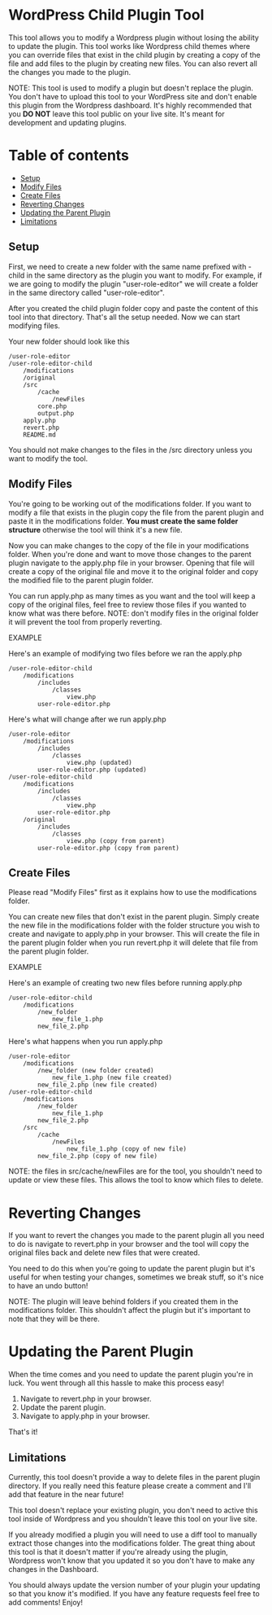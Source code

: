 # WordPress Child Plugin Tool

This tool allows you to modify a Wordpress plugin without losing the ability to update the plugin. This tool works like Wordpress child themes where you can override files that exist in the child plugin by creating a copy of the file and add files to the plugin by creating new files. You can also revert all the changes you made to the plugin. 

NOTE: This tool is used to modify a plugin but doesn't replace the plugin. You don't have to upload this tool to your WordPress site and don't enable this plugin from the Wordpress dashboard. It's highly recommended that you **DO NOT** leave this tool public on your live site. It's meant for development and updating plugins.

# Table of contents
* [Setup](#setup)
* [Modify Files](#modify-files)
* [Create Files](#create-files)
* [Reverting Changes](#reverting-changes)
* [Updating the Parent Plugin](#updating-the-parent-plugin)
* [Limitations](#limitations)

## Setup

First, we need to create a new folder with the same name prefixed with -child in the same directory as the plugin you want to modify. For example, if we are going to modify the plugin "user-role-editor" we will create a folder in the same directory called "user-role-editor".

After you created the child plugin folder copy and paste the content of this tool into that directory. That's all the setup needed. Now we can start modifying files. 

Your new folder should look like this 
```
/user-role-editor
/user-role-editor-child
    /modifications
    /original
    /src 
        /cache
            /newFiles
        core.php
        output.php
    apply.php
    revert.php
    README.md
```
You should not make changes to the files in the /src directory unless you want to modify the tool. 

## Modify Files

You're going to be working out of the modifications folder. If you want to modify a file that exists in the plugin copy the file from the parent plugin and paste it in the modifications folder. **You must create the same folder structure** otherwise the tool will think it's a new file. 

Now you can make changes to the copy of the file in your modifications folder. When you're done and want to move those changes to the parent plugin navigate to the apply.php file in your browser. Opening that file will create a copy of the original file and move it to the original folder and copy the modified file to the parent plugin folder. 

You can run apply.php as many times as you want and the tool will keep a copy of the original files, feel free to review those files if you wanted to know what was there before. NOTE: don't modify files in the original folder it will prevent the tool from properly reverting. 

EXAMPLE

Here's an example of modifying two files before we ran the apply.php
```
/user-role-editor-child
    /modifications
        /includes
            /classes
                view.php
        user-role-editor.php
```

Here's what will change after we run apply.php
```
/user-role-editor
    /modifications
        /includes
            /classes
                view.php (updated)
        user-role-editor.php (updated)
/user-role-editor-child
    /modifications
        /includes
            /classes
                view.php
        user-role-editor.php
    /original
        /includes
            /classes
                view.php (copy from parent)
        user-role-editor.php (copy from parent)
```

## Create Files

Please read "Modify Files" first as it explains how to use the modifications folder. 

You can create new files that don't exist in the parent plugin. Simply create the new file in the modifications folder with the folder structure you wish to create and navigate to apply.php in your browser. This will create the file in the parent plugin folder when you run revert.php it will delete that file from the parent plugin folder. 

EXAMPLE

Here's an example of creating two new files before running apply.php

```
/user-role-editor-child
    /modifications
        /new_folder
            new_file_1.php
        new_file_2.php
```

Here's what happens when you run apply.php

```
/user-role-editor
    /modifications
        /new_folder (new folder created)
            new_file_1.php (new file created)
        new_file_2.php (new file created)
/user-role-editor-child
    /modifications
        /new_folder
            new_file_1.php
        new_file_2.php
    /src
        /cache
            /newFiles
                new_file_1.php (copy of new file)
        new_file_2.php (copy of new file)
```

NOTE: the files in src/cache/newFiles are for the tool, you shouldn't need to update or view these files. This allows the tool to know which files to delete. 

# Reverting Changes

If you want to revert the changes you made to the parent plugin all you need to do is navigate to revert.php in your browser and the tool will copy the original files back and delete new files that were created. 

You need to do this when you're going to update the parent plugin but it's useful for when testing your changes, sometimes we break stuff, so it's nice to have an undo button!

NOTE: The plugin will leave behind folders if you created them in the modifications folder. This shouldn't affect the plugin but it's important to note that they will be there.

# Updating the Parent Plugin 

When the time comes and you need to update the parent plugin you're in luck. You went through all this hassle to make this process easy!

1) Navigate to revert.php in your browser.
2) Update the parent plugin.
3) Navigate to apply.php in your browser.

That's it! 

## Limitations

Currently, this tool doesn't provide a way to delete files in the parent plugin directory. If you really need this feature please create a comment and I'll add that feature in the near future!

This tool doesn't replace your existing plugin, you don't need to active this tool inside of Wordpress and you shouldn't leave this tool on your live site. 

If you already modified a plugin you will need to use a diff tool to manually extract those changes into the modifications folder. The great thing about this tool is that it doesn't matter if you're already using the plugin, Wordpress won't know that you updated it so you don't have to make any changes in the Dashboard. 

You should always update the version number of your plugin your updating so that you know it's modified. 
If you have any feature requests feel free to add comments! Enjoy!
